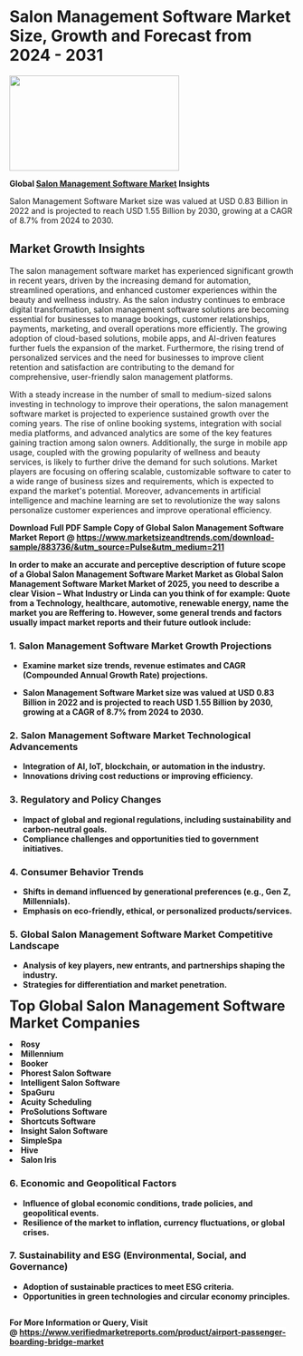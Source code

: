 <H1>Salon Management Software Market Size, Growth and Forecast from 2024 - 2031</H1><img class="aligncenter size-medium wp-image-584254" src="https://thirdeyenews.in/wp-content/uploads/2024/09/Global-Market-Research-300x168.jpeg" alt="" width="300" height="168" /><p><strong>Global&nbsp;<a href="https://www.marketsizeandtrends.com/download-sample/883736/&amp;utm_source=Pulse&amp;utm_medium=211">Salon Management Software Market</a> Insights</strong></p><p>Salon Management Software Market size was valued at USD 0.83 Billion in 2022 and is projected to reach USD 1.55 Billion by 2030, growing at a CAGR of 8.7% from 2024 to 2030.</p><p><h2>Market Growth Insights</h2> <p>The salon management software market has experienced significant growth in recent years, driven by the increasing demand for automation, streamlined operations, and enhanced customer experiences within the beauty and wellness industry. As the salon industry continues to embrace digital transformation, salon management software solutions are becoming essential for businesses to manage bookings, customer relationships, payments, marketing, and overall operations more efficiently. The growing adoption of cloud-based solutions, mobile apps, and AI-driven features further fuels the expansion of the market. Furthermore, the rising trend of personalized services and the need for businesses to improve client retention and satisfaction are contributing to the demand for comprehensive, user-friendly salon management platforms.</p> <p><strong></strong></p> <p>With a steady increase in the number of small to medium-sized salons investing in technology to improve their operations, the salon management software market is projected to experience sustained growth over the coming years. The rise of online booking systems, integration with social media platforms, and advanced analytics are some of the key features gaining traction among salon owners. Additionally, the surge in mobile app usage, coupled with the growing popularity of wellness and beauty services, is likely to further drive the demand for such solutions. Market players are focusing on offering scalable, customizable software to cater to a wide range of business sizes and requirements, which is expected to expand the market's potential. Moreover, advancements in artificial intelligence and machine learning are set to revolutionize the way salons personalize customer experiences and improve operational efficiency.</p> <p><strong></p><p><span class=""><strong>Download Full PDF Sample Copy of Global Salon Management Software Market Report</strong> @ <a href="https://www.marketsizeandtrends.com/download-sample/883736/&amp;utm_source=Pulse&amp;utm_medium=211" target="_blank">https://www.marketsizeandtrends.com/download-sample/883736/&amp;utm_source=Pulse&amp;utm_medium=211</a></span></p><p>In order to make an accurate and perceptive description of future scope of a Global&nbsp;Salon Management Software Market Market as Global&nbsp;Salon Management Software Market Market of 2025, you need to describe a clear Vision &ndash; What Industry or Linda can you think of for example: Quote from a Technology, healthcare, automotive, renewable energy, name the market you are Reffering to. However, some general trends and factors usually impact market reports and their future outlook include:</p><h3>1.&nbsp;<strong>Salon Management Software Market Growth Projections</strong></h3><ul><li>Examine market size trends, revenue estimates and CAGR (Compounded Annual Growth Rate) projections.</li><li><p>Salon Management Software Market size was valued at USD 0.83 Billion in 2022 and is projected to reach USD 1.55 Billion by 2030, growing at a CAGR of 8.7% from 2024 to 2030.</p></li></ul><h3>2.&nbsp;<strong>Salon Management Software Market Technological Advancements</strong></h3><ul><li>Integration of AI, IoT, blockchain, or automation in the industry.</li><li>Innovations driving cost reductions or improving efficiency.</li></ul><h3>3.&nbsp;<strong>Regulatory and Policy Changes</strong></h3><ul><li>Impact of global and regional regulations, including sustainability and carbon-neutral goals.</li><li>Compliance challenges and opportunities tied to government initiatives.</li></ul><h3>4.&nbsp;<strong>Consumer Behavior Trends</strong></h3><ul><li>Shifts in demand influenced by generational preferences (e.g., Gen Z, Millennials).</li><li>Emphasis on eco-friendly, ethical, or personalized products/services.</li></ul><h3>5.&nbsp;<strong>Global Salon Management Software Market Competitive Landscape</strong></h3><ul><li>Analysis of key players, new entrants, and partnerships shaping the industry.</li><li>Strategies for differentiation and market penetration.</li></ul><p data-pm-slice="1 1 []"><span style="color: inherit; font-family: inherit; font-size: 25px;">Top Global Salon Management Software Market Companies</span></p><div class="" data-test-id=""><p><li>Rosy</li><li> Millennium</li><li> Booker</li><li> Phorest Salon Software</li><li> Intelligent Salon Software</li><li> SpaGuru</li><li> Acuity Scheduling</li><li> ProSolutions Software</li><li> Shortcuts Software</li><li> Insight Salon Software</li><li> SimpleSpa</li><li> Hive</li><li> Salon Iris</li></p></div><h3>6.&nbsp;<strong>Economic and Geopolitical Factors</strong></h3><ul><li>Influence of global economic conditions, trade policies, and geopolitical events.</li><li>Resilience of the market to inflation, currency fluctuations, or global crises.</li></ul><h3>7.&nbsp;<strong>Sustainability and ESG (Environmental, Social, and Governance)</strong></h3><ul><li>Adoption of sustainable practices to meet ESG criteria.</li><li>Opportunities in green technologies and circular economy principles.</li></ul><h2><strong style="font-size: 14px;">For More Information or Query, Visit @&nbsp;</strong><a style="background-color: #ffffff; font-size: 14px;" href="https://www.marketsizeandtrends.com/report/salon-management-software-market/" target="_blank">https://www.verifiedmarketreports.com/product/airport-passenger-boarding-bridge-market</a></h2>
